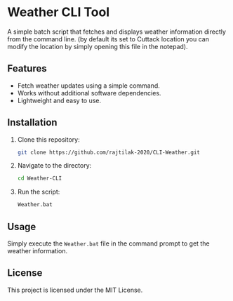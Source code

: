 # Weather CLI Tool

A simple batch script that fetches and displays weather information directly from the command line. (by default its set to Cuttack location you can modify the location by simply opening this file in the notepad).

## Features
- Fetch weather updates using a simple command.
- Works without additional software dependencies.
- Lightweight and easy to use.

## Installation
1. Clone this repository:
   ```sh
   git clone https://github.com/rajtilak-2020/CLI-Weather.git
   ```
2. Navigate to the directory:
   ```sh
   cd Weather-CLI
   ```
3. Run the script:
   ```sh
   Weather.bat
   ```

## Usage
Simply execute the `Weather.bat` file in the command prompt to get the weather information.

## License
This project is licensed under the MIT License.
